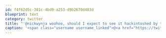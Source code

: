 ```yaml
---
id: f4f62d5c-381c-4bd9-a253-d9b2670d483d
blueprint: text
category: twitter
title: "'@nickwynja woohoo, should I expect to see it hackintoshed by the time it gets here? :)"
caption: '<span class="username username_linked">@<a href="https://twitter.com/nickwynja" title="Nick Wynja">nickwynja</a></span> woohoo, should I expect to see it hackintoshed by the time it gets here? :)'
---
```

